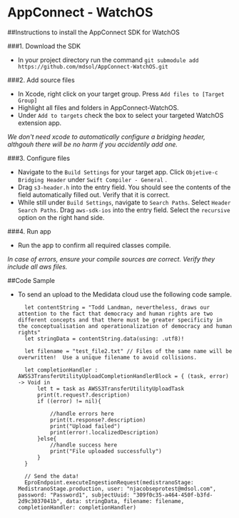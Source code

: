 # AppConnect - WatchOS

##Instructions to install the AppConnect SDK for WatchOS

###1.  Download the SDK
 - In your project directory run the command `git submodule add https://github.com/mdsol/AppConnect-WatchOS.git`

###2. Add source files
- In Xcode, right click on your target group.  Press `Add files to [Target Group]`
- Highlight all files and folders in AppConnect-WatchOS.
- Under `Add to targets` check the box to select your targeted WatchOS extension app.

*We don't need xcode to automatically configure a bridging header, althgouh there will be no harm if you accidentily add one.*

###3.  Configure files
- Navigate to the `Build Settings` for your target app.  Click `Objetive-c Bridging Header` under `Swift Compiler - General` .
- Drag `s3-header.h` into the entry field.  You should see the contents of the field automatically filled out.  Verify that it is correct.
- While still under `Build Settings`,  navigate to `Search Paths`.  Select `Header Search Paths`.  Drag `aws-sdk-ios` into the entry field.  Select the `recursive`  option on the right hand side.

###4. Run app
- Run the app to confirm all required classes compile.

*In case of errors, ensure your compile sources are correct.  Verify they include all aws files.*

##Code Sample
- To send an upload to the Medidata cloud use the following code sample.

        let contentString = "Todd Landman, nevertheless, draws our attention to the fact that democracy and human rights are two different concepts and that there must be greater specificity in the conceptualisation and operationalization of democracy and human rights"
        let stringData = contentString.data(using: .utf8)!
        
        let filename = "test_file2.txt" // Files of the same name will be overwritten!  Use a unique filename to avoid collisions. 
        
        let completionHandler : AWSS3TransferUtilityUploadCompletionHandlerBlock = { (task, error) -> Void in
            let t = task as AWSS3TransferUtilityUploadTask
            print(t.request?.description)
            if ((error) != nil){
                
                //handle errors here
                print(t.response?.description)
                print("Upload failed")
                print(error!.localizedDescription)
            }else{
                //handle success here
                print("File uploaded successfully")
            }
        }
        
        // Send the data!
        EproEndpoint.executeIngestionRequest(medistranoStage: MedistranoStage.production, user: "njacobseprotest@mdsol.com", password: "Password1", subjectUuid: "309f0c35-a464-450f-b3fd-2d9c3037041b", data: stringData, filename: filename, completionHandler: completionHandler)
        
